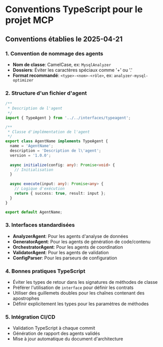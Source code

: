 # Conventions TypeScript pour le projet MCP

## Conventions établies le 2025-04-21

### 1. Convention de nommage des agents

- **Nom de classe**: CamelCase, ex: `MysqlAnalyzer`
- **Dossiers**: Éviter les caractères spéciaux comme '+' ou '.'
- **Format recommandé**: `<type>-<nom>-<rôle>`, ex: `analyzer-mysql-optimizer`

### 2. Structure d'un fichier d'agent

```typescript
/**
 * Description de l'agent
 */
import { TypeAgent } from '../../interfaces/typeagent';

/**
 * Classe d'implémentation de l'agent
 */
export class AgentName implements TypeAgent {
  name = 'AgentName';
  description = 'Description de l\'agent';
  version = '1.0.0';
  
  async initialize(config: any): Promise<void> {
    // Initialisation
  }
  
  async execute(input: any): Promise<any> {
    // Logique d'exécution
    return { success: true, result: input };
  }
}

export default AgentName;
```

### 3. Interfaces standardisées

- **AnalyzerAgent**: Pour les agents d'analyse de données
- **GeneratorAgent**: Pour les agents de génération de code/contenu
- **OrchestratorAgent**: Pour les agents de coordination
- **ValidatorAgent**: Pour les agents de validation
- **ConfigParser**: Pour les parseurs de configuration

### 4. Bonnes pratiques TypeScript

- Éviter les types de retour dans les signatures de méthodes de classe
- Préférer l'utilisation de `interface` pour définir les contrats
- Utiliser des guillemets doubles pour les chaînes contenant des apostrophes
- Définir explicitement les types pour les paramètres de méthodes

### 5. Intégration CI/CD

- Validation TypeScript à chaque commit
- Génération de rapport des agents validés
- Mise à jour automatique du document d'architecture
